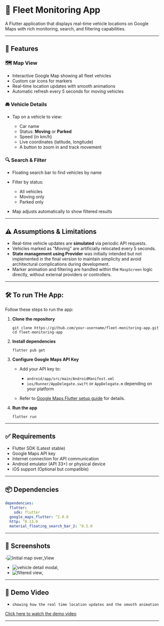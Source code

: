 # 🚗 Fleet Monitoring App

A Flutter application that displays real-time vehicle locations on Google Maps with rich monitoring, search, and filtering capabilities.

---

## 📱 Features

### 🗺️ Map View

- Interactive Google Map showing all fleet vehicles
- Custom car icons for markers
- Real-time location updates with smooth animations
- Automatic refresh every 5 seconds for moving vehicles

### 🚘 Vehicle Details

- Tap on a vehicle to view:

  - Car name
  - Status: **Moving** or **Parked**
  - Speed (in km/h)
  - Live coordinates (latitude, longitude)
  - A button to zoom in and track movement

### 🔍 Search & Filter

- Floating search bar to find vehicles by name
- Filter by status:

  - All vehicles
  - Moving only
  - Parked only

- Map adjusts automatically to show filtered results

---

## ⚠️ Assumptions & Limitations

- Real-time vehicle updates are **simulated** via periodic API requests.
- Vehicles marked as "Moving" are artificially relocated every 5 seconds.
- **State management using Provider** was initially intended but not implemented in the final version to maintain simplicity and avoid architectural complications during development.
- Marker animation and filtering are handled within the `MaspScreen` logic directly, without external providers or controllers.

---

## 🛠 To run THe App:

Follow these steps to run the app:

1. **Clone the repository**

   ```
   git clone https://github.com/your-username/fleet-monitoring-app.git
   cd fleet-monitoring-app
   ```

2. **Install dependencies**

   ```
   flutter pub get
   ```

3. **Configure Google Maps API Key**

   - Add your API key to:

     - `android/app/src/main/AndroidManifest.xml`
     - `ios/Runner/AppDelegate.swift` or `AppDelegate.m` depending on your platform

   - Refer to [Google Maps Flutter setup guide](https://pub.dev/packages/google_maps_flutter) for details.

4. **Run the app**

   ```
   flutter run
   ```

---

## ✅ Requirements

- Flutter SDK (Latest stable)
- Google Maps API key
- Internet connection for API communication
- Android emulator (API 33+) or physical device
- iOS support (Optional but compatible)

---

## 📦 Dependencies

```yaml
dependencies:
  flutter:
    sdk: flutter
  google_maps_flutter: ^2.0.0
  http: ^0.13.0
  material_floating_search_bar_2: ^0.5.0
```

---

## 📸 Screenshots

-![Initial map over_View](screenshots/map%20overview.jpg)

- ![vehicle detail modal](screenshots/car%20detail.jpg),
- ![filtered view](screenshots/search%20button.jpg),

---

## 🎥 Demo Video

-     showing how the real time location updates and the smooth animation

[Click here to watch the demo video](screenshots/Demo%20Video.mp4)

---
